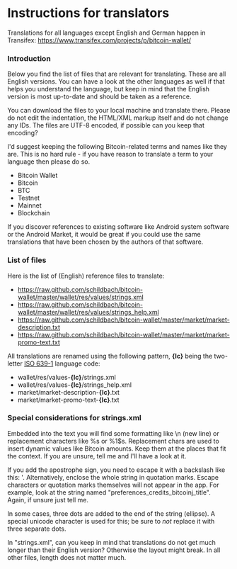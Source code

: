 # Instructions for translators

Translations for all languages except English and German happen in Transifex: https://www.transifex.com/projects/p/bitcoin-wallet/

### Introduction

Below you find the list of files that are relevant for translating. These are all English versions. You can have a look at the other languages as well if that helps you understand the language, but keep in mind that the English version is most up-to-date and should be taken as a reference.

You can download the files to your local machine and translate there. Please do not edit the indentation, the HTML/XML markup itself and do not change any IDs. The files are UTF-8 encoded, if possible can you keep that encoding?

I'd suggest keeping the following Bitcoin-related terms and names like they are. This is no hard rule - if you have reason to translate a term to your language then please do so.

  * Bitcoin Wallet
  * Bitcoin
  * BTC
  * Testnet
  * Mainnet
  * Blockchain

If you discover references to existing software like Android system software or the Android Market, it would be great if you could use the same translations that have been chosen by the authors of that software.


### List of files

Here is the list of (English) reference files to translate:

  * https://raw.github.com/schildbach/bitcoin-wallet/master/wallet/res/values/strings.xml
  * https://raw.github.com/schildbach/bitcoin-wallet/master/wallet/res/values/strings_help.xml
  * https://raw.github.com/schildbach/bitcoin-wallet/master/market/market-description.txt
  * https://raw.github.com/schildbach/bitcoin-wallet/master/market/market-promo-text.txt

All translations are renamed using the following pattern, **{lc}** being the two-letter [ISO 639-1](http://en.wikipedia.org/wiki/List_of_ISO_639-1_codes) language code:

  * wallet/res/values-**{lc}**/strings.xml
  * wallet/res/values-**{lc}**/strings_help.xml
  * market/market-description-**{lc}**.txt
  * market/market-promo-text-**{lc}**.txt


### Special considerations for strings.xml

Embedded into the text you will find some formatting like \n (new line) or replacement characters like %s or %1$s. Replacement chars are used to insert dynamic values like Bitcoin amounts. Keep them at the places that fit the context. If you are unsure, tell me and I'll have a look at it.

If you add the apostrophe sign, you need to escape it with a backslash like this: \'. Alternatively, enclose the whole string in quotation marks. Escape characters or quotation marks themselves will not appear in the app. For example, look at the string named "preferences_credits_bitcoinj_title". Again, if unsure just tell me.

In some cases, three dots are added to the end of the string (ellipse). A special unicode character is used for this; be sure to _not_ replace it with three separate dots.

In "strings.xml", can you keep in mind that translations do not get much longer than their English version? Otherwise the layout might break. In all other files, length does not matter much.
